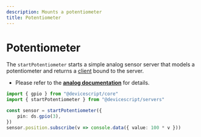 ```yaml
---
description: Mounts a potentiometer
title: Potentiometer
---
```


# Potentiometer

The `startPotentiometer` starts a simple analog sensor server that models a potentiometer
and returns a [client](/api/clients/potentiometer) bound to the server.

- Please refer to the **[analog documentation](./analog)** for details.

```ts
import { gpio } from "@devicescript/core"
import { startPotentiometer } from "@devicescript/servers"

const sensor = startPotentiometer({
    pin: ds.gpio(3),
})
sensor.position.subscribe(v => console.data({ value: 100 * v }))
```
